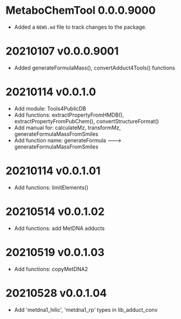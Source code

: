 # MetaboChemTool 0.0.0.9000

* Added a `NEWS.md` file to track changes to the package.

# 20210107 v0.0.0.9001
* Added generateFormulaMass(), convertAdduct4Tools() functions


# 20210114 v0.0.1.0
* Add module: Tools4PublicDB
* Add functions: extractPropertyFromHMDB(), extractPropertyFromPubChem(), convertStructureFormat()
* Add manual for: calculateMz, transformMz, generateFormulaMassFromSmiles
* Add function name: generateFormula ---> generateFormulaMassFromSmiles


# 20210114 v0.0.1.01
* Add functions: limitElements()

# 20210514 v0.0.1.02
* Add functions: add MetDNA adducts

# 20210519 v0.0.1.03
* Add functions: copyMetDNA2

# 20210528 v0.0.1.04
* Add 'metdna1_hilic', 'metdna1_rp' types in lib_adduct_conv
